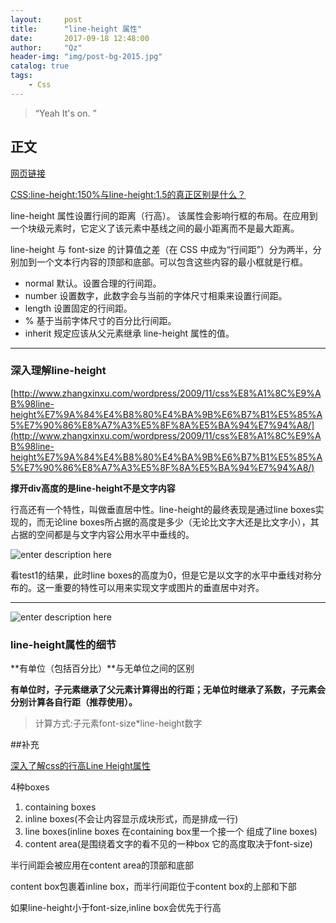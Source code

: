```yaml
---
layout:     post
title:      "line-height 属性"
date:       2017-09-18 12:48:00
author:     "Qz"
header-img: "img/post-bg-2015.jpg"
catalog: true
tags:
    - Css
---
```


> “Yeah It's on. ”


## 正文
[网页链接](http://www.w3school.com.cn/cssref/pr_dim_line-height.asp)

[CSS:line-height:150%与line-height:1.5的真正区别是什么？](CSS:line-height:150%与line-height:1.5的真正区别是什么？)



line-height 属性设置行间的距离（行高）。
该属性会影响行框的布局。在应用到一个块级元素时，它定义了该元素中基线之间的最小距离而不是最大距离。

line-height 与 font-size 的计算值之差（在 CSS 中成为“行间距”）分为两半，分别加到一个文本行内容的顶部和底部。可以包含这些内容的最小框就是行框。

* normal	默认。设置合理的行间距。
* number	设置数字，此数字会与当前的字体尺寸相乘来设置行间距。
* length	设置固定的行间距。
* %	基于当前字体尺寸的百分比行间距。
* inherit	规定应该从父元素继承 line-height 属性的值。


----------

### 深入理解line-height

[http://www.zhangxinxu.com/wordpress/2009/11/css%E8%A1%8C%E9%AB%98line-height%E7%9A%84%E4%B8%80%E4%BA%9B%E6%B7%B1%E5%85%A5%E7%90%86%E8%A7%A3%E5%8F%8A%E5%BA%94%E7%94%A8/](http://www.zhangxinxu.com/wordpress/2009/11/css%E8%A1%8C%E9%AB%98line-height%E7%9A%84%E4%B8%80%E4%BA%9B%E6%B7%B1%E5%85%A5%E7%90%86%E8%A7%A3%E5%8F%8A%E5%BA%94%E7%94%A8/)

<strong>撑开div高度的是line-height不是文字内容</strong>

行高还有一个特性，叫做垂直居中性。line-height的最终表现是通过line boxes实现的，而无论line boxes所占据的高度是多少（无论比文字大还是比文字小），其占据的空间都是与文字内容公用水平中垂线的。


![enter description here][1]

看test1的结果，此时line boxes的高度为0，但是它是以文字的水平中垂线对称分布的。这一重要的特性可以用来实现文字或图片的垂直居中对齐。

----------


![enter description here][2]



### line-height属性的细节
**有单位（包括百分比）**与无单位之间的区别

**有单位时，子元素继承了父元素计算得出的行距；无单位时继承了系数，子元素会分别计算各自行距（推荐使用）。**

>计算方式:子元素font-size*line-height数字


##补充

[深入了解css的行高Line Height属性](http://www.cnblogs.com/fengzheng126/archive/2012/05/18/2507632.html)


4种boxes
1. containing boxes
2. inline boxes(不会让内容显示成块形式，而是排成一行)
3. line boxes(inline boxes 在containing box里一个接一个 组成了line boxes)
4. content area(是围绕着文字的看不见的一种box 它的高度取决于font-size)


半行间距会被应用在content area的顶部和底部


content box包裹着inline box，而半行间距位于content box的上部和下部


如果line-height小于font-size,inline box会优先于行高








  [1]: http://image.zhangxinxu.com/image/blog/200911/2009-11-28_002310.png
  [2]: http://img.mukewang.com/57899eda0001994b12800720.jpg